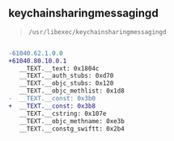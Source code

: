 ## keychainsharingmessagingd

> `/usr/libexec/keychainsharingmessagingd`

```diff

-61040.62.1.0.0
+61040.80.10.0.1
   __TEXT.__text: 0x1804c
   __TEXT.__auth_stubs: 0xd70
   __TEXT.__objc_stubs: 0x120
   __TEXT.__objc_methlist: 0x1d8
-  __TEXT.__const: 0x3b0
+  __TEXT.__const: 0x3b8
   __TEXT.__cstring: 0x107e
   __TEXT.__objc_methname: 0xe3b
   __TEXT.__constg_swiftt: 0x2b4

```
